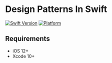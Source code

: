 # Design Patterns In Swift 

[![Swift Version][swift-image]][swift-url] [![Platform][iOS-image]]()

## Requirements
- iOS 12+
- Xcode 10+

[swift-image]:https://img.shields.io/badge/swift-5.0-orange.svg
[swift-url]:  https://swift.org/
[iOS-image]:https://img.shields.io/badge/Platform-iOS-green.svg
